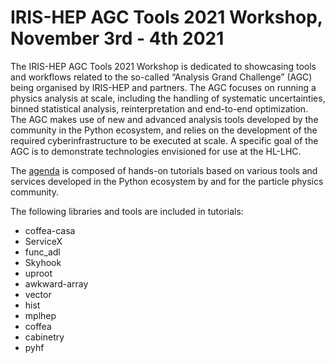 # IRIS-HEP AGC Tools 2021 Workshop, November 3rd - 4th 2021 

The IRIS-HEP AGC Tools 2021 Workshop is dedicated to showcasing tools and workflows related to the so-called “Analysis Grand Challenge” (AGC) being organised by IRIS-HEP and partners. The AGC focuses on running a physics analysis at scale, including the handling of systematic uncertainties, binned statistical analysis, reinterpretation and end-to-end optimization. The AGC makes use of new and advanced analysis tools developed by the community in the Python ecosystem, and relies on the development of the required cyberinfrastructure to be executed at scale. A specific goal of the AGC is to demonstrate technologies envisioned for use at the HL-LHC.

The [agenda](https://indico.cern.ch/event/1076231/) is composed of hands-on tutorials based on various tools and services developed in the Python ecosystem by and for the particle physics community.

The following libraries and tools are included in tutorials:
* coffea-casa
* ServiceX
* func_adl
* Skyhook
* uproot
* awkward-array
* vector
* hist
* mplhep
* coffea
* cabinetry
* pyhf
